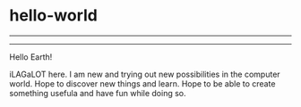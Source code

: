 # hello-world
*************
*************

Hello Earth!

iLAGaLOT here. I am new and trying out new possibilities in the computer world. 
Hope to discover new things and learn. Hope to be able to create something usefula and have fun while doing so.

